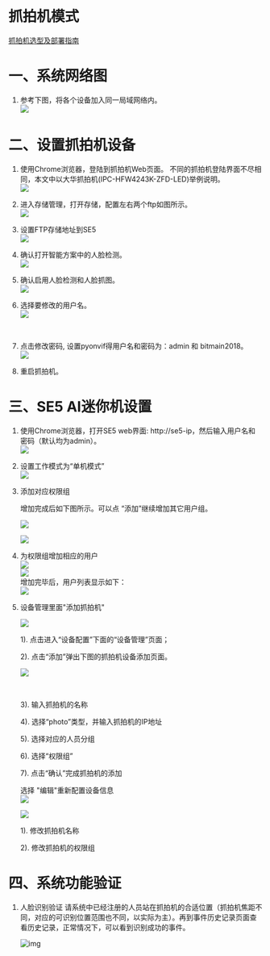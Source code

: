 # 抓拍机模式

[抓拍机选型及部署指南](../IPCandSetup.md)

# 一、系统网络图

1. 参考下图，将各个设备加入同一局域网络内。<br/>
   ![](../../../imgs/meng-jin-ji-zu-wang-5.png)<br/>

# 二、设置抓拍机设备

1. 使用Chrome浏览器，登陆到抓拍机Web页面。
   不同的抓拍机登陆界面不尽相同，本文中以大华抓拍机(IPC-HFW4243K-ZFD-LED)举例说明。<br/>
   ![](../../../imgs/image2019-2-28_20-52-29.png)<br/>

2. 进入存储管理，打开存储，配置左右两个ftp如图所示。<br/>
   ![](../../../imgs/image2019-3-7_14-19-30.png)<br/>

3. 设置FTP存储地址到SE5<br/>
   ![](../../../imgs/image2019-2-28_21-7-14.png)<br/>

4. 确认打开智能方案中的人脸检测。<br/>
   ![](../../../imgs/image2019-3-7_14-12-38.png)<br/>

5. 确认启用人脸检测和人脸抓图。<br/>
   ![](../../../imgs/image2019-3-7_14-20-47.png)<br/>

6. 选择要修改的用户名。<br/>
   ![](../../../imgs/image2019-3-6_16-11-36.png)

   <br/>
   
7. 点击修改密码, 设置pyonvif得用户名和密码为：admin 和 bitmain2018。<br/>
   ![](../../../imgs/image2019-3-7_17-32-46.png)<br/>

8. 重启抓拍机。

    



# 三、SE5 AI迷你机设置

1. 使用Chrome浏览器，打开SE5 web界面: http://se5-ip，然后输入用户名和密码（默认均为admin）。<br/>
   ![](../../../imgs/image2019-2-28_15-51-13.png)<br/>
   
2. 设置工作模式为“单机模式”<br/>
   ![](../../../imgs/image2019-2-28_19-30-18.png)<br/>

3. 添加对应权限组

   增加完成后如下图所示。可以点 “添加”继续增加其它用户组。<br/>

   ![](../../../imgs/image2019-2-28_16-17-32.png)<br/>

   ![](../../../imgs/image2019-2-28_16-11-21.png)<br/>

4. 为权限组增加相应的用户<br/>
   ![](../../../imgs/image2019-2-28_16-12-24.png)<br/>
   ![](../../../imgs/image2019-2-28_16-23-3.png)<br/>
   增加完毕后，用户列表显示如下：<br/>
   ![](../../../imgs/image2019-2-28_16-26-35.png)<br/>

5. 设备管理里面"添加抓拍机"<br/>

   ![](../../../imgs/image2019-2-28_20-40-7-5.png)<br/>

   1). 点击进入“设备配置”下面的“设备管理”页面；
   
   2). 点击“添加”弹出下图的抓拍机设备添加页面。
   
   
   ![](../../../imgs/image2019-2-28_20-43-36-5.png)
   
   <br/>
   
   3). 输入抓拍机的名称
   
   4). 选择“photo”类型，并输入抓拍机的IP地址
   
   5). 选择对应的人员分组
   
   6). 选择“权限组”
   
   7). 点击“确认”完成抓拍机的添加
   
   选择 "编辑"重新配置设备信息<br/>
   ![](../../../imgs/image2019-2-28_20-46-32-5.png)<br/>
   
   ![](../../../imgs/image2019-2-28_20-47-43-5.png)<br/>
   
   1). 修改抓拍机名称
   
   2). 修改抓拍机的权限组

# 四、系统功能验证

1. 人脸识别验证
   请系统中已经注册的人员站在抓拍机的合适位置（抓拍机焦距不同，对应的可识别位置范围也不同，以实际为主）。再到事件历史记录页面查看历史记录，正常情况下，可以看到识别成功的事件。<br/>
   
   ![img](../../../imgs/image2019-2-28_20-3-5.png)<br/>
